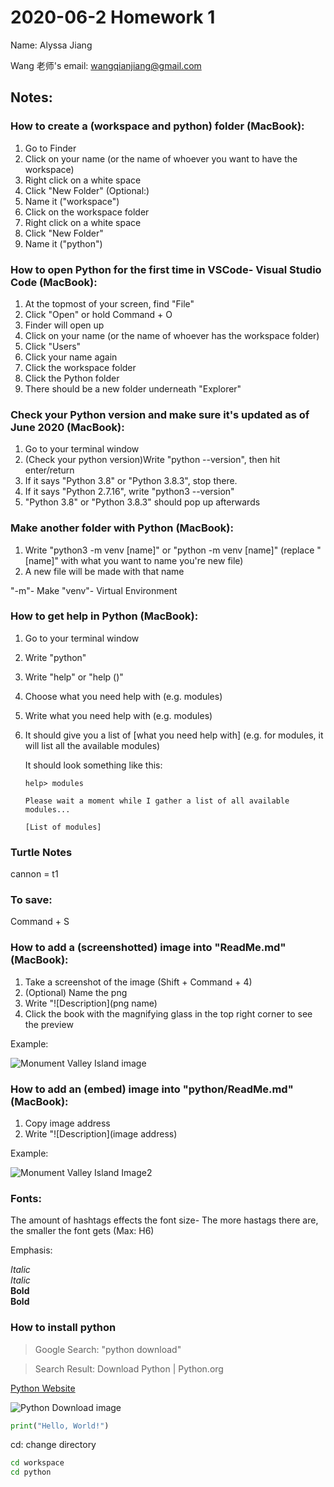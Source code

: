 # 2020-06-2 Homework 1
Name: Alyssa Jiang

Wang 老师's email: wangqianjiang@gmail.com
## Notes:

### How to create a (workspace and python) folder (MacBook):
1. Go to Finder
2. Click on your name (or the name of whoever you want to have the workspace)
3. Right click on a white space 
4. Click "New Folder"
(Optional:)
5. Name it ("workspace")
6. Click on the workspace folder 
7. Right click on a white space
9. Click "New Folder"
10. Name it ("python")


### How to open Python for the first time in VSCode- Visual Studio Code (MacBook):
1. At the topmost of your screen, find "File"
2. Click "Open" or hold Command + O
3. Finder will open up 
4. Click on your name (or the name of whoever has the workspace folder)
5. Click "Users"
6. Click your name again
7. Click the workspace folder
8. Click the Python folder
9. There should be a new folder underneath "Explorer"

### Check your Python version and make sure it's updated as of June 2020 (MacBook):
1. Go to your terminal window
2. (Check your python version)Write "python --version", then hit enter/return
3. If it says "Python 3.8" or "Python 3.8.3", stop there. 
4. If it says "Python 2.7.16", write "python3 --version" 
5. "Python 3.8" or "Python 3.8.3" should pop up afterwards

### Make another folder with Python (MacBook):
1. Write "python3 -m venv [name]" or "python -m venv [name]" (replace "[name]" with what you want to name you're new file)
2. A new file will be made with that name 

"-m"- Make
"venv"- Virtual Environment

### How to get help in Python (MacBook):
1. Go to your terminal window
2. Write "python"
3. Write "help" or "help ()"
4. Choose what you need help with (e.g. modules)
5. Write what you need help with (e.g. modules)
6. It should give you a list of [what you need help with] (e.g. for modules, it will list all the available modules)
    
    It should look something like this:
    
    ```cd
    help> modules

    Please wait a moment while I gather a list of all available modules...

    [List of modules]
    ```

### Turtle Notes
cannon = t1

### To save:
 Command + S

### How to add a (screenshotted) image into "ReadMe.md" (MacBook):

1. Take a screenshot of the image (Shift + Command + 4)
2. (Optional) Name the png
3. Write "![Description](png name)
4. Click the book with the magnifying glass in the top right corner to see the preview

Example:

![Monument Valley Island image](MVIsland.png)

### How to add an (embed) image into "python/ReadMe.md" (MacBook):

1. Copy image address
2. Write "![Description](image address)

Example:

![Monument Valley Island Image2](https://images-wixmp-ed30a86b8c4ca887773594c2.wixmp.com/f/4d94eabf-4257-437f-a08d-5ee63b69705f/dcl30r9-3b024044-e15e-46a3-8961-44350cb4c000.jpg/v1/fill/w_1024,h_1024,q_75,strp/lofi_island_by_seerlight_dcl30r9-fullview.jpg?token=eyJ0eXAiOiJKV1QiLCJhbGciOiJIUzI1NiJ9.eyJzdWIiOiJ1cm46YXBwOiIsImlzcyI6InVybjphcHA6Iiwib2JqIjpbW3siaGVpZ2h0IjoiPD0xMDI0IiwicGF0aCI6IlwvZlwvNGQ5NGVhYmYtNDI1Ny00MzdmLWEwOGQtNWVlNjNiNjk3MDVmXC9kY2wzMHI5LTNiMDI0MDQ0LWUxNWUtNDZhMy04OTYxLTQ0MzUwY2I0YzAwMC5qcGciLCJ3aWR0aCI6Ijw9MTAyNCJ9XV0sImF1ZCI6WyJ1cm46c2VydmljZTppbWFnZS5vcGVyYXRpb25zIl19.ycU6K2HNXzI-NNSgH-UgbvqLsEn6H3i-iljbm7kypX8)

### Fonts:

The amount of hashtags effects the font size- The more hastags there are, the smaller the font gets (Max: H6)

Emphasis:

*Italic*     
_Italic_  
**Bold**   
__Bold__



### How to install python
>Google Search: "python download"

>Search Result: Download Python | Python.org

[Python Website](https://www.python.org/downloads/)

![Python Download image](https://lh3.googleusercontent.com/proxy/1jlC0KQNjlrIBNEjcO4gaLAhChJy1h8CKYvq7nsOqhSzkkEWdDNCbrg-zWe_2mq28kiZ48CqUMq7J4Ja0QZ0dLa0AKZlaZKlVtJPluKk15RCjuHQACA4AwJguqYQXjjDcJO48lLSd2RE1Jj3Ws0hT-HPF2RbiSF8Sg)

```py
print("Hello, World!")
```

cd: change directory
```sh
cd workspace
cd python
```